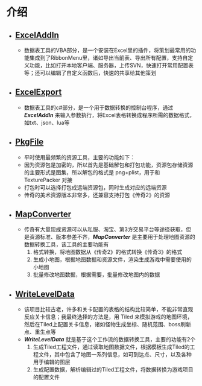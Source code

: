 # 介绍
- ## [ExcelAddIn](./scr/ExcelAddIn/)
    - 数据表工具的VBA部分，是一个安装在Excel里的插件，将策划最常用的功能集成到了RibbonMenu里，诸如导出当前表、导出所有配置，支持自定义功能，比如打开本地客户端、服务器，上传SVN，快速打开常用配置表等；还可以编辑了自定义函数后，快速的共享给其他策划
- ## [ExcelExport](./scr/ExcelExport/)
    - 数据表工具的c#部分，是一个用于数据转换的控制台程序，通过 ***ExcelAddIn*** 来输入参数执行，将Excel表格转换成程序所需的数据格式，如txt、json、lua等
- ## [PkgFile](./scr/PkgFile/)
    - 平时使用最频繁的资源工具，主要的功能如下：
    - 因为资源包是加密的，所以首先是基础解包和打包功能，资源包存储资源的主要形式是图集，所以解包的格式是 png+plist，用于和 TexturePacker 对接
    - 打包时可以选择打包成远端资源包，同时生成对应的远端资源
    - 传奇的美术资源版本非常多，还兼容支持打包《传奇2》的资源
- ## [MapConverter](./scr/MapConverter/)
    - 传奇有大量现成资源可以从私服、淘宝、第3方交易平台等途径获取，但是资源标准、版本参差不齐，***MapConverter*** 是主要用于处理地图资源的数据转换工具，该工具的主要功能有
        1. 格式转换，将地图数据从《传奇2》的格式转换《传奇3》的格式
        2. 生成小地图，根据地图数据和资源文件，渲染生成游戏中需要使用的小地图
        3. 批量修改地图数据，根据需要，批量修改地图内的数据

- ## [WriteLevelData](./scr/WriteLevelData/)
    - 该项目比较古老，许多和关卡配置的表格的结构比较简单，不能非常直观反应关卡信息；我最终选择的方法是，用 Tiled 来模拟游戏的地图环境，然后在Tiled上配置关卡信息，诸如怪物生成坐标、随机范围、boss刷新点、重生点等
    - ***WriteLevelData*** 就是基于这个工作流的数据转换工具，主要的功能有2个
        1. 生成Tiled工程文件，通过读取地图数据文件，根据模板生成Tiled的工程文件，其中包含了地图一系列信息，如可到达点、尺寸，以及各种用于编辑的图层
        2. 生成配置数据，解析编辑过的Tiled工程文件，将数据转换为游戏项目的配置文件 